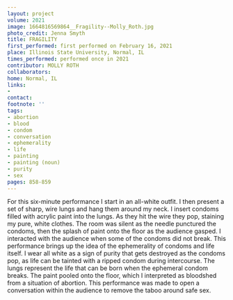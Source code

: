 ```yaml
---
layout: project
volume: 2021
image: 1664816569864__Fragility--Molly_Roth.jpg
photo_credit: Jenna Smyth
title: FRAGILITY
first_performed: first performed on February 16, 2021
place: Illinois State University, Normal, IL
times_performed: performed once in 2021
contributor: MOLLY ROTH
collaborators:
home: Normal, IL
links:
-
contact:
footnote: ''
tags:
- abortion
- blood
- condom
- conversation
- ephemerality
- life
- painting
- painting (noun)
- purity
- sex
pages: 858-859
---
```


For this six-minute performance I start in an all-white outfit. I then present a set of sharp, wire lungs and hang them around my neck. I insert condoms filled with acrylic paint into the lungs. As they hit the wire they pop, staining my pure, white clothes. The room was silent as the needle punctured the condoms, then the splash of paint onto the floor as the audience gasped. I interacted with the audience when some of the condoms did not break. This performance brings up the idea of the ephemerality of condoms and life itself. I wear all white as a sign of purity that gets destroyed as the condoms pop, as life can be tainted with a ripped condom during intercourse. The lungs represent the life that can be born when the ephemeral condom breaks. The paint pooled onto the floor, which I interpreted as bloodshed from a situation of abortion. This performance was made to open a conversation within the audience to remove the taboo around safe sex. 